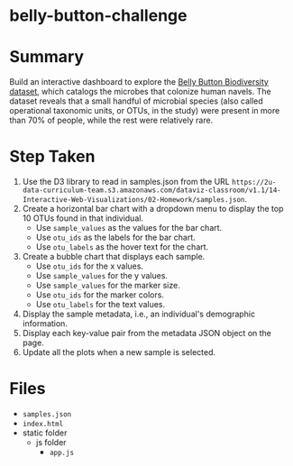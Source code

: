# belly-button-challenge

# Summary
Build an interactive dashboard to explore the [Belly Button Biodiversity dataset](http://robdunnlab.com/projects/belly-button-biodiversity/), which catalogs the microbes that colonize human navels. The dataset reveals that a small handful of microbial species (also called operational taxonomic units, or OTUs, in the study) were present in more than 70% of people, while the rest were relatively rare.

# Step Taken
1. Use the D3 library to read in samples.json from the URL `https://2u-data-curriculum-team.s3.amazonaws.com/dataviz-classroom/v1.1/14-Interactive-Web-Visualizations/02-Homework/samples.json`.
2. Create a horizontal bar chart with a dropdown menu to display the top 10 OTUs found in that individual.
   * Use `sample_values` as the values for the bar chart.
   * Use `otu_ids` as the labels for the bar chart.
   * Use `otu_labels` as the hover text for the chart.
3. Create a bubble chart that displays each sample.
   * Use `otu_ids` for the x values.
   * Use `sample_values` for the y values.
   * Use `sample_values` for the marker size.
   * Use `otu_ids` for the marker colors.
   * Use `otu_labels` for the text values.
4. Display the sample metadata, i.e., an individual's demographic information.
5. Display each key-value pair from the metadata JSON object on the page.
6. Update all the plots when a new sample is selected.

# Files
* `samples.json`
* `index.html`
* static folder
  * js folder
    * `app.js`
